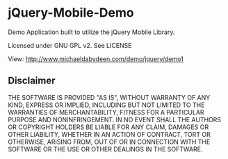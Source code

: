 jQuery-Mobile-Demo
=====================

Demo Application built to utilize the jQuery Mobile Library. 

Licensed under GNU GPL v2. See LICENSE 

View: http://www.michaeldabydeen.com/demo/jquery/demo1

## Disclaimer

THE SOFTWARE IS PROVIDED "AS IS", WITHOUT WARRANTY OF ANY KIND, EXPRESS OR IMPLIED, 
INCLUDING BUT NOT LIMITED TO THE WARRANTIES OF MERCHANTABILITY, FITNESS FOR A PARTICULAR PURPOSE AND NONINFRINGEMENT. 
IN NO EVENT SHALL THE AUTHORS OR COPYRIGHT HOLDERS BE LIABLE FOR ANY CLAIM, DAMAGES OR OTHER LIABILITY, WHETHER IN AN ACTION OF CONTRACT, 
TORT OR OTHERWISE, ARISING FROM, OUT OF OR IN CONNECTION WITH THE SOFTWARE OR THE USE OR OTHER DEALINGS IN THE SOFTWARE.
